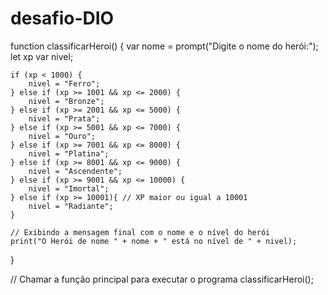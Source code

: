# desafio-DIO

function classificarHeroi() {
    var nome = prompt("Digite o nome do herói:");
    let xp
    var nivel;

    if (xp < 1000) {
        nivel = "Ferro";
    } else if (xp >= 1001 && xp <= 2000) {
        nivel = "Bronze";
    } else if (xp >= 2001 && xp <= 5000) {
        nivel = "Prata";
    } else if (xp >= 5001 && xp <= 7000) {
        nivel = "Ouro";
    } else if (xp >= 7001 && xp <= 8000) {
        nivel = "Platina";
    } else if (xp >= 8001 && xp <= 9000) {
        nivel = "Ascendente";
    } else if (xp >= 9001 && xp <= 10000) {
        nivel = "Imortal";
    } else if (xp >= 10001){ // XP maior ou igual a 10001
        nivel = "Radiante";
    }

    // Exibindo a mensagem final com o nome e o nível do herói
    print("O Herói de nome " + nome + " está no nível de " + nivel);
}

// Chamar a função principal para executar o programa
classificarHeroi();
